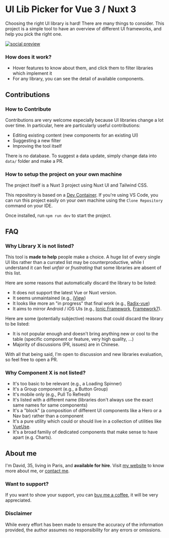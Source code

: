 # UI Lib Picker for Vue 3 / Nuxt 3

Choosing the right UI library is hard! There are many things to consider. This project is a simple tool to have an overview of different UI frameworks, and help you pick the right one.

[![social preview](https://ui-libs.vercel.app/img/social_small.png)](https://ui-libs.vercel.app/)

### How does it work?

- Hover features to know about them, and click them to filter libraries which implement it
- For any library, you can see the detail of available components.

## Contributions

### How to Contribute

Contributions are very welcome especially because UI libraries change a lot over time. In particular, here are particularly useful contributions:

- Editing existing content (new components for an existing UI)
- Suggesting a new filter
- Improving the tool itself

There is no database. To suggest a data update, simply change data into `data/` folder and make a PR.

### How to setup the project on your own machine

The project itself is a Nuxt 3 project using Nuxt UI and Tailwind CSS.

This repository is based on a [Dev Container](https://code.visualstudio.com/docs/devcontainers/containers). If you're using VS Code, you can run this project easily on your own machine using the `Clone Repository` command on your IDE.

Once installed, run `npm run dev` to start the project.

## FAQ

### Why Library X is not listed?

This tool is **made to help** people make a choice. A huge list of every single UI libs rather than a currated list may be counterproductive, while I understand it can feel _unfair_ or _frustrating_ that some libraries are absent of this list.

Here are some reasons that automatically discard the library to be listed:

- It does not support the latest Vue or Nuxt version.
- It seems unmaintained (e.g., [iView](https://github.com/iview/iview))
- It looks like more an "in progress" that final work (e.g., [Radix-vue](https://www.radix-vue.com/))
- It aims to mirror Android / iOS UIs (e.g., [Ionic Framework](https://ionicframework.com/), [Framework7](https://framework7.io/)).

Here are some (potentially subjective) reasons that could discard the library to be listed:

- It is not popular enough and doesn't bring anything new or cool to the table (specific component or feature, very high quality, ...)
- Majority of discussions (PR, issues) are in Chinese.

With all that being said, I'm open to discussion and new libraries evaluation, so feel free to open a PR.

### Why Component X is not listed?

- It's too basic to be relevant (e.g., a Loading Spinner)
- It's a Group component (e.g., a Button Group)
- It's mobile only (e.g., Pull To Refresh)
- It's listed with a different name (libraries don't always use the exact same names for same components)
- It's a "block" (a composition of different UI components like a Hero or a Nav bar) rather than a component
- It's a pure utility which could or should live in a collection of utilities like [VueUse](https://vueuse.org/).
- It's a broad familiy of dedicated components that make sense to have apart (e.g. Charts).

## About me

I'm David, 35, living in Paris, and <b>available for hire</b>.
Visit [my website](https://david-dahan.com) to know more about me, or [contact me](https://david-dahan.com/contact).

### Want to support?

If you want to show your support, you can [buy me a coffee](https://www.buymeacoffee.com/ddahan), it will be very appreciated.

### Disclaimer

While every effort has been made to ensure the accuracy of the information provided, the author assumes no responsibility for any errors or omissions.
